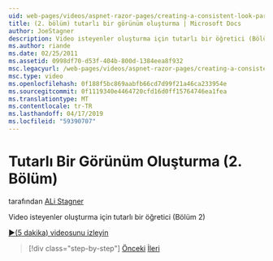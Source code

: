 ```yaml
---
uid: web-pages/videos/aspnet-razor-pages/creating-a-consistent-look-part-2
title: (2. bölüm) tutarlı bir görünüm oluşturma | Microsoft Docs
author: JoeStagner
description: Video isteyenler oluşturma için tutarlı bir öğretici (Bölüm 2)
ms.author: riande
ms.date: 02/25/2011
ms.assetid: 0998df70-d53f-404b-800d-1384eea8f932
msc.legacyurl: /web-pages/videos/aspnet-razor-pages/creating-a-consistent-look-part-2
msc.type: video
ms.openlocfilehash: 0f188f5bc869aabfb66cd7d99f21a46ca233954e
ms.sourcegitcommit: 0f1119340e4464720cfd16d0ff15764746ea1fea
ms.translationtype: MT
ms.contentlocale: tr-TR
ms.lasthandoff: 04/17/2019
ms.locfileid: "59390707"
---
```

# <a name="creating-a-consistent-look-part-2"></a>Tutarlı Bir Görünüm Oluşturma (2. Bölüm)

tarafından [ALi Stagner](https://github.com/JoeStagner)

Video isteyenler oluşturma için tutarlı bir öğretici (Bölüm 2)

[&#9654;(5 dakika) videosunu izleyin](https://channel9.msdn.com/Blogs/ASP-NET-Site-Videos/creating-a-consistent-look-part-2)

> [!div class="step-by-step"]
> [Önceki](creating-a-consistent-look-part-1.md)
> [İleri](working-with-forms-part-1.md)
